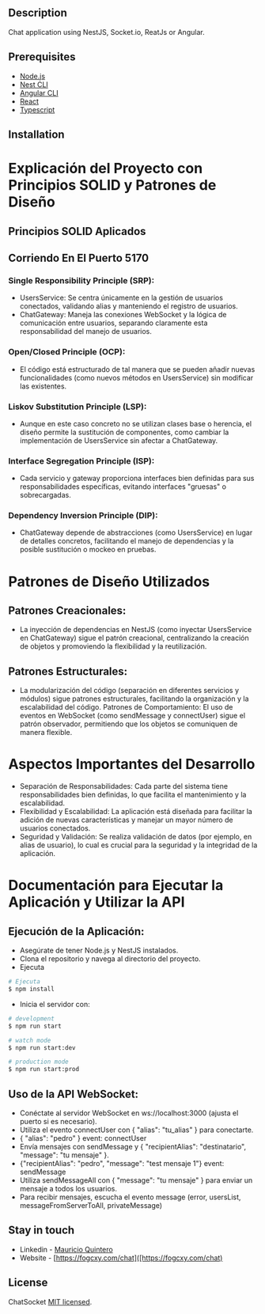 
## Description

Chat application using NestJS, Socket.io, ReatJs or Angular.

## Prerequisites

- [Node.js](https://nodejs.org/en/)
- [Nest CLI](https://docs.nestjs.com/cli/overview)
- [Angular CLI](https://cli.angular.io/)
- [React](https://reactjs.org/)
- [Typescript](https://www.typescriptlang.org/)

## Installation


# Explicación del Proyecto con Principios SOLID y Patrones de Diseño
## Principios SOLID Aplicados
## Corriendo En El Puerto 5170

### Single Responsibility Principle (SRP):

* UsersService: Se centra únicamente en la gestión de usuarios conectados, validando alias y manteniendo el registro de usuarios.
* ChatGateway: Maneja las conexiones WebSocket y la lógica de comunicación entre usuarios, separando claramente esta responsabilidad del manejo de usuarios.

### Open/Closed Principle (OCP):

* El código está estructurado de tal manera que se pueden añadir nuevas funcionalidades (como nuevos métodos en UsersService) sin modificar las existentes.

### Liskov Substitution Principle (LSP):

* Aunque en este caso concreto no se utilizan clases base o herencia, el diseño permite la sustitución de componentes, como cambiar la implementación de UsersService sin afectar a ChatGateway.

### Interface Segregation Principle (ISP):

* Cada servicio y gateway proporciona interfaces bien definidas para sus responsabilidades específicas, evitando interfaces "gruesas" o sobrecargadas.

### Dependency Inversion Principle (DIP):

* ChatGateway depende de abstracciones (como UsersService) en lugar de detalles concretos, facilitando el manejo de dependencias y la posible sustitución o mockeo en pruebas.

# Patrones de Diseño Utilizados

## Patrones Creacionales:
* La inyección de dependencias en NestJS (como inyectar UsersService en ChatGateway) sigue el patrón creacional, centralizando la creación de objetos y promoviendo la flexibilidad y la reutilización.

## Patrones Estructurales:
* La modularización del código (separación en diferentes servicios y módulos) sigue patrones estructurales, facilitando la organización y la escalabilidad del código.
Patrones de Comportamiento: El uso de eventos en WebSocket (como sendMessage y connectUser) sigue el patrón observador, permitiendo que los objetos se comuniquen de manera flexible.

# Aspectos Importantes del Desarrollo
* Separación de Responsabilidades: Cada parte del sistema tiene responsabilidades bien definidas, lo que facilita el mantenimiento y la escalabilidad.
* Flexibilidad y Escalabilidad: La aplicación está diseñada para facilitar la adición de nuevas características y manejar un mayor número de usuarios conectados.
* Seguridad y Validación: Se realiza validación de datos (por ejemplo, en alias de usuario), lo cual es crucial para la seguridad y la integridad de la aplicación.


# Documentación para Ejecutar la Aplicación y Utilizar la API


## Ejecución de la Aplicación:

- Asegúrate de tener Node.js y NestJS instalados.
- Clona el repositorio y navega al directorio del proyecto.
- Ejecuta 

```bash
# Ejecuta
$ npm install
```


- Inicia el servidor con:
  
```bash
# development
$ npm run start

# watch mode
$ npm run start:dev

# production mode
$ npm run start:prod
```

## Uso de la API WebSocket:

- Conéctate al servidor WebSocket en ws://localhost:3000 (ajusta el puerto si es necesario).
- Utiliza el evento connectUser con { "alias": "tu_alias" } para conectarte.
- { "alias": "pedro" }  event: connectUser
- Envía mensajes con sendMessage y { "recipientAlias": "destinatario", "message": "tu mensaje" }.
- {"recipientAlias": "pedro", "message": "test mensaje 1"}  event: sendMessage
- Utiliza sendMessageAll con { "message": "tu mensaje" } para enviar un mensaje a todos los usuarios.
- Para recibir mensajes, escucha el evento message (error, usersList, messageFromServerToAll, privateMessage)



## Stay in touch

- Linkedin - [Mauricio Quintero](https://www.linkedin.com/in/alzheimeer)
- Website - [https://fogcxy.com/chat]([https://fogcxy.com/chat)


## License

ChatSocket [MIT licensed](LICENSE).